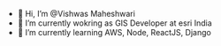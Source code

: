 - 👋 Hi, I’m @Vishwas Maheshwari
- 👀 I’m currently wokring as GIS Developer at esri India
- 🌱 I’m currently learning AWS, Node, ReactJS, Django

<!---
vishwasmaheshwari1/vishwasmaheshwari1 is a ✨ special ✨ repository because its `README.md` (this file) appears on your GitHub profile.
You can click the Preview link to take a look at your changes.
--->
